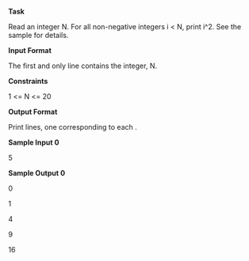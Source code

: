 **Task**

Read an integer N. For all non-negative integers i < N, print i^2. See the sample for details.

**Input Format**

The first and only line contains the integer, N.

**Constraints**

1 <= N <= 20

**Output Format**

Print  lines, one corresponding to each .

**Sample Input 0**

5

**Sample Output 0**

0

1

4

9

16